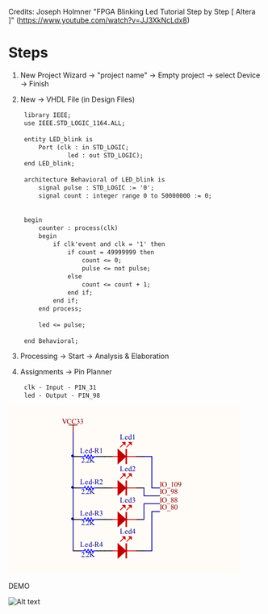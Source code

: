 Credits: Joseph Holmner "FPGA Blinking Led Tutorial Step by Step [ Altera ]" (https://www.youtube.com/watch?v=JJ3XkNcLdx8)

# Steps

1. New Project Wizard -> "project name" -> Empty project -> select Device -> Finish

2. New -> VHDL File (in Design Files)

		library IEEE;
		use IEEE.STD_LOGIC_1164.ALL;
		 
		entity LED_blink is
			Port (clk : in STD_LOGIC;
					led : out STD_LOGIC);
		end LED_blink;

		architecture Behavioral of LED_blink is
			signal pulse : STD_LOGIC := '0';
			signal count : integer range 0 to 50000000 := 0;
			
			
		begin
			counter : process(clk)
			begin
				if clk'event and clk = '1' then
					if count = 49999999 then
						count <= 0;
						pulse <= not pulse;
					else
						count <= count + 1;
					end if;
				end if;
			end process;
			
			led <= pulse;
			
		end Behavioral;

3. Processing -> Start -> Analysis & Elaboration

4. Assignments -> Pin Planner

		clk - Input - PIN_31
		led - Output - PIN_98

![Alt text](/project_LED_blink/assets/CoreEP3C16-Schematic_screenshot.png)


DEMO

![Alt text](/project_LED_blink/assets/demo.gif)